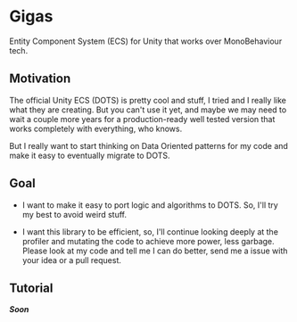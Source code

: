 # Gigas

Entity Component System (ECS) for Unity that works over MonoBehaviour tech.

## Motivation

The official Unity ECS (DOTS) is pretty cool and stuff, I tried and I really like what they are creating. But you can't use it yet, and maybe we may need to wait a couple more years for a production-ready well tested version that works completely with everything, who knows.

But I really want to start thinking on Data Oriented patterns for my code and make it easy to eventually migrate to DOTS.

## Goal

- I want to make it easy to port logic and algorithms to DOTS. So, I'll try my best to avoid weird stuff.

- I want this library to be efficient, so, I'll continue looking deeply at the profiler and mutating the code to achieve more power, less garbage. Please look at my code and tell me I can do better, send me a issue with your idea or a pull request.


## Tutorial

***Soon***
